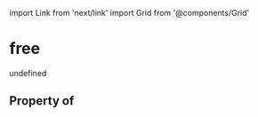 import Link from 'next/link'
import Grid from '@components/Grid'

# free

undefined

## Property of



